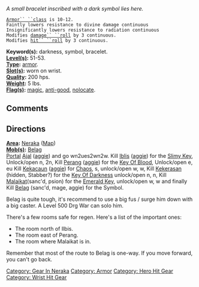 *A small bracelet inscribed with a dark symbol lies here.*

[`Armor`` ``class`](Armor_Class "wikilink")` is 10-12.`  
`Faintly lowers resistance to divine damage continuous`  
`Insignificantly lowers resistance to radiation continuous`  
`Modifies `[`damage`` ``roll`](Damage_Roll "wikilink")` by 3 continuous.`  
`Modifies `[`hit`` ``roll`](Hit_Roll "wikilink")` by 3 continuous.`

**Keyword(s):** darkness, symbol, bracelet.  
**[Level(s)](Object_Level "wikilink"):** 51-53.  
**[Type](:Category:_Object_Types "wikilink"):**
[armor](:Category:_Armor "wikilink").  
**[Slot(s)](Object_Slots "wikilink"):** worn on wrist.  
**[Quality](Object_Quality "wikilink"):** 200 hps.  
**[Weight](Object_Weight "wikilink"):** 5 lbs.  
**[Flag(s)](:Category:_Object_Flags "wikilink"):**
[magic](Magic_Flag "wikilink"), [anti-good](Anti-Good_Flag "wikilink"),
[nolocate](NoLocate_Flag "wikilink").  

## Comments

## Directions

**[Area](:Category:_Areas "wikilink"):**
[Neraka](:Category:_Neraka "wikilink") ([Map](Neraka_Map "wikilink"))  
**[Mob(s)](:Category:_Mobs "wikilink"):** [Belag](Belag "wikilink")  
[Portal](Teleport "wikilink") [Ajal](Ajal "wikilink")
([aggie](Aggressive "wikilink")) and go wn2ues2wn2w. Kill
[Iblis](Iblis "wikilink") ([aggie](Aggressive "wikilink")) for the
[Slimy Key](Slimy_Key "wikilink"), Unlock/open n, 2n, Kill
[Perang](Perang "wikilink") ([aggie](Aggressive "wikilink")) for the
[Key Of Blood](Key_Of_Blood "wikilink"), Unlock/open e, eu Kill
[Kekacaun](Kekacaun "wikilink") ([aggie](Aggressive "wikilink")) for
[Chaos](Chaos "wikilink"), s, unlock/open w, w, Kill
[Kekerasan](Kekerasan "wikilink") (hidden, Stabber?) for the [Key Of
Darkness](Key_Of_Darkness "wikilink") unlock/open n, n, Kill
[Malaikat](Malaikat "wikilink")(sanc'd, psion) for the [Emerald
Key](Emerald_Key "wikilink"), unlock/open w, w and finally Kill
[Belag](Belag "wikilink") (sanc'd, mage, aggie) for the Symbol.

Belag is quite tough, it's recommend to use a big fus / surge him down
with a big caster. A Level 500 Drg War can solo him.

There's a few rooms safe for regen. Here's a list of the important ones:

-   The room north of Ilbis.
-   The room east of Perang.
-   The room where Malaikat is in.

Remember that most of the route to Belag is one-way. If you move
forward, you can't go back.

[Category: Gear In Neraka](Category:_Gear_In_Neraka "wikilink")
[Category: Armor](Category:_Armor "wikilink") [Category: Hero Hit
Gear](Category:_Hero_Hit_Gear "wikilink") [Category: Wrist Hit
Gear](Category:_Wrist_Hit_Gear "wikilink")
